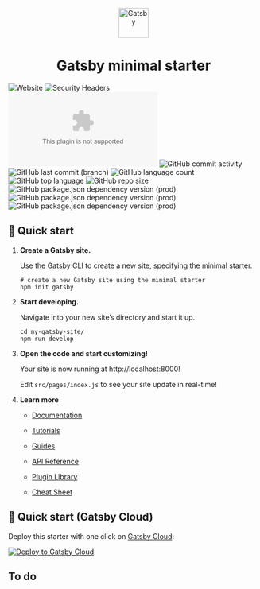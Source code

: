 <p align="center">
  <a href="https://www.gatsbyjs.com/?utm_source=starter&utm_medium=readme&utm_campaign=minimal-starter">
    <img alt="Gatsby" src="https://www.gatsbyjs.com/Gatsby-Monogram.svg" width="60" />
  </a>
</p>
<h1 align="center">
  Gatsby minimal starter
</h1>

![Website](https://img.shields.io/website?url=https%3A%2F%2Fmwskwong.com)
![Security Headers](https://img.shields.io/security-headers?url=https%3A%2F%2Fmwskwong.com)
![Chromium HSTS preload](https://img.shields.io/hsts/preload/mwskwong.com)
![GitHub commit activity](https://img.shields.io/github/commit-activity/m/mwskwong/resume/next)
![GitHub last commit (branch)](https://img.shields.io/github/last-commit/mwskwong/resume/next)
![GitHub language count](https://img.shields.io/github/languages/count/mwskwong/resume)
![GitHub top language](https://img.shields.io/github/languages/top/mwskwong/resume)
![GitHub repo size](https://img.shields.io/github/repo-size/mwskwong/resume)
![GitHub package.json dependency version (prod)](https://img.shields.io/github/package-json/dependency-version/mwskwong/resume/react/next)
![GitHub package.json dependency version (prod)](https://img.shields.io/github/package-json/dependency-version/mwskwong/resume/gatsby/next)
![GitHub package.json dependency version (prod)](https://img.shields.io/github/package-json/dependency-version/mwskwong/resume/@mui/material/next)

## 🚀 Quick start

1.  **Create a Gatsby site.**

    Use the Gatsby CLI to create a new site, specifying the minimal starter.

    ```shell
    # create a new Gatsby site using the minimal starter
    npm init gatsby
    ```

2.  **Start developing.**

    Navigate into your new site’s directory and start it up.

    ```shell
    cd my-gatsby-site/
    npm run develop
    ```

3.  **Open the code and start customizing!**

    Your site is now running at http://localhost:8000!

    Edit `src/pages/index.js` to see your site update in real-time!

4.  **Learn more**

    - [Documentation](https://www.gatsbyjs.com/docs/?utm_source=starter&utm_medium=readme&utm_campaign=minimal-starter)

    - [Tutorials](https://www.gatsbyjs.com/tutorial/?utm_source=starter&utm_medium=readme&utm_campaign=minimal-starter)

    - [Guides](https://www.gatsbyjs.com/tutorial/?utm_source=starter&utm_medium=readme&utm_campaign=minimal-starter)

    - [API Reference](https://www.gatsbyjs.com/docs/api-reference/?utm_source=starter&utm_medium=readme&utm_campaign=minimal-starter)

    - [Plugin Library](https://www.gatsbyjs.com/plugins?utm_source=starter&utm_medium=readme&utm_campaign=minimal-starter)

    - [Cheat Sheet](https://www.gatsbyjs.com/docs/cheat-sheet/?utm_source=starter&utm_medium=readme&utm_campaign=minimal-starter)

## 🚀 Quick start (Gatsby Cloud)

Deploy this starter with one click on [Gatsby Cloud](https://www.gatsbyjs.com/cloud/):

[<img src="https://www.gatsbyjs.com/deploynow.svg" alt="Deploy to Gatsby Cloud">](https://www.gatsbyjs.com/dashboard/deploynow?url=https://github.com/gatsbyjs/gatsby-starter-minimal)

## To do
